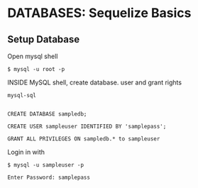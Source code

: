 # DATABASES: Sequelize Basics

## Setup Database

Open mysql shell
```shell
$ mysql -u root -p
```


INSIDE MySQL shell, create database. user and grant rights
```
mysql-sql


CREATE DATABASE sampledb;

CREATE USER sampleuser IDENTIFIED BY 'samplepass';

GRANT ALL PRIVILEGES ON sampledb.* to sampleuser

```
Login in with

```
$ mysql -u sampleuser -p 

Enter Password: samplepass

```
